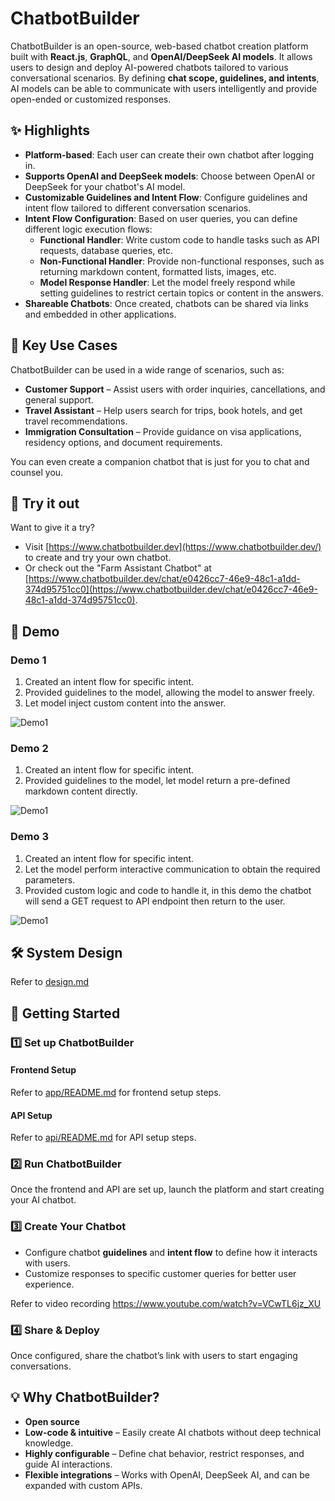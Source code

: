 # ChatbotBuilder

ChatbotBuilder is an open-source, web-based chatbot creation platform built with **React.js**, **GraphQL**, and **OpenAI/DeepSeek AI models**. It allows users to design and deploy AI-powered chatbots tailored to various conversational scenarios. By defining **chat scope, guidelines, and intents**, AI models can be able to communicate with users intelligently and provide open-ended or customized responses.

## ✨ Highlights

- **Platform-based**: Each user can create their own chatbot after logging in.
- **Supports OpenAI and DeepSeek models**: Choose between OpenAI or DeepSeek for your chatbot's AI model.
- **Customizable Guidelines and Intent Flow**: Configure guidelines and intent flow tailored to different conversation scenarios.
- **Intent Flow Configuration**: Based on user queries, you can define different logic execution flows:
  - **Functional Handler**: Write custom code to handle tasks such as API requests, database queries, etc.
  - **Non-Functional Handler**: Provide non-functional responses, such as returning markdown content, formatted lists, images, etc.
  - **Model Response Handler**: Let the model freely respond while setting guidelines to restrict certain topics or content in the answers.
- **Shareable Chatbots**: Once created, chatbots can be shared via links and embedded in other applications.

## 🌟 Key Use Cases

ChatbotBuilder can be used in a wide range of scenarios, such as:

- **Customer Support** – Assist users with order inquiries, cancellations, and general support.
- **Travel Assistant** – Help users search for trips, book hotels, and get travel recommendations.
- **Immigration Consultation** – Provide guidance on visa applications, residency options, and document requirements.

You can even create a companion chatbot that is just for you to chat and counsel you.

## 🤖 Try it out

Want to give it a try?

- Visit [https://www.chatbotbuilder.dev](https://www.chatbotbuilder.dev/) to create and try your own chatbot.
- Or check out the "Farm Assistant Chatbot" at [https://www.chatbotbuilder.dev/chat/e0426cc7-46e9-48c1-a1dd-374d95751cc0](https://www.chatbotbuilder.dev/chat/e0426cc7-46e9-48c1-a1dd-374d95751cc0).

## 📸 Demo

### Demo 1

1. Created an intent flow for specific intent.
1. Provided guidelines to the model, allowing the model to answer freely. 
1. Let model inject custom content into the answer.

![Demo1](/doc/images/chatbot-demo-1.png)

### Demo 2

1. Created an intent flow for specific intent.
1. Provided guidelines to the model, let model return a pre-defined markdown content directly.

![Demo1](/doc/images/chatbot-demo-2.png)

### Demo 3

1. Created an intent flow for specific intent.
1. Let the model perform interactive communication to obtain the required parameters.
1. Provided custom logic and code to handle it, in this demo the chatbot will send a GET request to API endpoint then return to the user.

![Demo1](/doc/images/chatbot-demo-3.png)

## 🛠️ System Design

Refer to [design.md](design.md)

## 🚀 Getting Started

### 1️⃣ Set up ChatbotBuilder

#### **Frontend Setup**  
Refer to [app/README.md](app/README.md) for frontend setup steps.

#### **API Setup**  
Refer to [api/README.md](api/README.md) for API setup steps.

### 2️⃣ Run ChatbotBuilder

Once the frontend and API are set up, launch the platform and start creating your AI chatbot.

### 3️⃣ Create Your Chatbot

- Configure chatbot **guidelines** and **intent flow** to define how it interacts with users.
- Customize responses to specific customer queries for better user experience.

Refer to video recording https://www.youtube.com/watch?v=VCwTL6jz_XU

### 4️⃣ Share & Deploy

Once configured, share the chatbot’s link with users to start engaging conversations.

## 💡 Why ChatbotBuilder?

- **Open source**
- **Low-code & intuitive** – Easily create AI chatbots without deep technical knowledge.
- **Highly configurable** – Define chat behavior, restrict responses, and guide AI interactions.
- **Flexible integrations** – Works with OpenAI, DeepSeek AI, and can be expanded with custom APIs.
